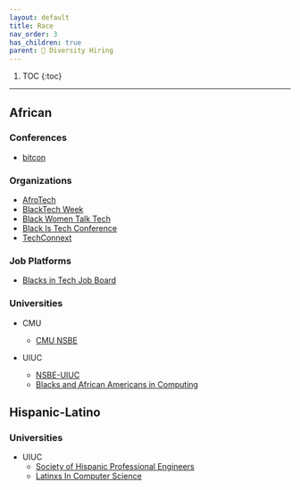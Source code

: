 ```yaml
---
layout: default
title: Race
nav_order: 3
has_children: true
parent: 🌈 Diversity Hiring
---
```


1. TOC
{:toc}

---
## **African**

### **Conferences**
 - [bitcon](https://bitcon.tech/)

### **Organizations**
 - [AfroTech](https://afrotech.com/)
 - [BlackTech Week](http://blacktechweek.com/)
 - [Black Women Talk Tech](https://www.blackwomentalktech.com/)
 - [Black Is Tech Conference](http://blackistechconference.com/)
 - [TechConnext](https://www.blackenterprise.com/techconnext/)

### **Job Platforms**
 - [Blacks in Tech Job Board](https://www.blacksintechnology.net/jobs-board/)

### **Universities**
 - CMU
   - [CMU NSBE](http://www.cmunsbe.com/)
   
 - UIUC
   - [NSBE-UIUC](https://students.grainger.illinois.edu/nsbe/home/)
   - [Blacks and African Americans in Computing](http://baac.engr.illinois.edu/)


## **Hispanic-Latino**

### **Universities**
 - UIUC
   - [Society of Hispanic Professional Engineers](https://students.grainger.illinois.edu/index.html/?club_url=shpe)
   - [Latinxs In Computer Science](http://latinoscs.web.illinois.edu/)